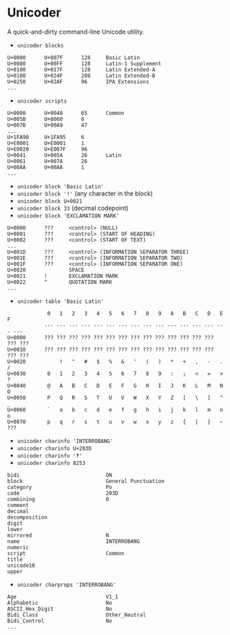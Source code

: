 # Unicoder

A quick-and-dirty command-line Unicode utility.

-   `unicoder blocks`

```
U+0000      U+007F      128     Basic Latin
U+0080      U+00FF      128     Latin-1 Supplement
U+0100      U+017F      128     Latin Extended-A
U+0180      U+024F      208     Latin Extended-B
U+0250      U+02AF      96      IPA Extensions
...
```

-   `unicoder scripts`

```
U+0000      U+0040      65      Common
U+005B      U+0060      6
U+007B      U+00A9      47
...
U+1FA90     U+1FA95     6
U+E0001     U+E0001     1
U+E0020     U+E007F     96
U+0041      U+005A      26      Latin
U+0061      U+007A      26
U+00AA      U+00AA      1
...
```

-   `unicoder block 'Basic Latin'`
-   `unicoder block '!'` (any character in the block)
-   `unicoder block U+0021`
-   `unicoder block 33` (decimal codepoint)
-   `unicoder block 'EXCLAMATION MARK'`

```
U+0000      ???     <control> (NULL)
U+0001      ???     <control> (START OF HEADING)
U+0002      ???     <control> (START OF TEXT)
...
U+001D      ???     <control> (INFORMATION SEPARATOR THREE)
U+001E      ???     <control> (INFORMATION SEPARATOR TWO)
U+001F      ???     <control> (INFORMATION SEPARATOR ONE)
U+0020              SPACE
U+0021      !       EXCLAMATION MARK
U+0022      "       QUOTATION MARK
...
```

-   `unicoder table 'Basic Latin'`

```
             0   1   2   3   4   5   6   7   8   9   A   B   C   D   E   F
            --- --- --- --- --- --- --- --- --- --- --- --- --- --- --- ---
U+0000      ??? ??? ??? ??? ??? ??? ??? ??? ??? ??? ??? ??? ??? ??? ??? ???
U+0010      ??? ??? ??? ??? ??? ??? ??? ??? ??? ??? ??? ??? ??? ??? ??? ???
U+0020           !   "   #   $   %   &   '   (   )   *   +   ,   -   .   /
U+0030       0   1   2   3   4   5   6   7   8   9   :   ;   <   =   >   ?
U+0040       @   A   B   C   D   E   F   G   H   I   J   K   L   M   N   O
U+0050       P   Q   R   S   T   U   V   W   X   Y   Z   [   \   ]   ^   _
U+0060       `   a   b   c   d   e   f   g   h   i   j   k   l   m   n   o
U+0070       p   q   r   s   t   u   v   w   x   y   z   {   |   }   ~  ???
```

-   `unicoder charinfo 'INTERROBANG'`
-   `unicoder charinfo U+203D`
-   `unicoder charinfo '‽'`
-   `unicoder charinfo 8253`

```
bidi                            ON
block                           General Punctuation
category                        Po
code                            203D
combining                       0
comment
decimal
decomposition
digit
lower
mirrored                        N
name                            INTERROBANG
numeric
script                          Common
title
unicode10
upper
```

-   `unicoder charprops 'INTERROBANG'`

```
Age                             V1_1
Alphabetic                      No
ASCII_Hex_Digit                 No
Bidi_Class                      Other_Neutral
Bidi_Control                    No
...
```
